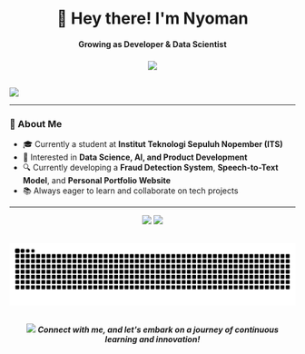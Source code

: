 <div id="header" align="center">
  <h1> 
    👋 Hey there! I'm Nyoman
  </h1>
  <h4 align="center">
    Growing as Developer & Data Scientist
  </h4>
</div>

<div align="center">
  <a href="https://u8views.com/github/nyomr"><img align="center" src="https://u8views.com/api/v1/github/profiles/99974514/views/day-week-month-total-count.svg"></a>
</div>

##
<img align="center" src="https://user-images.githubusercontent.com/22107794/139580686-887df369-edb8-4bc8-b607-4fbf6d7e4866.gif">

---

### 🚀 About Me  
- 🎓 Currently a student at **Institut Teknologi Sepuluh Nopember (ITS)**
- 🤖 Interested in **Data Science, AI, and Product Development**
- 🔍 Currently developing a **Fraud Detection System**, **Speech-to-Text Model**, and **Personal Portfolio Website**
- 📚 Always eager to learn and collaborate on tech projects

---

<div id="content" align="center">
  <a href="https://github.com/nyomr"><img height="193px" src="https://github-readme-streak-stats.herokuapp.com/?user=nyomr&theme=gotham&hide_border=false)" /></a>
  <a href="https://github.com/nyomr"><img height="193px" src="https://github-readme-stats.vercel.app/api/top-langs/?username=nyomr&theme=gotham&show_icons=true&hide_border=false&layout=compact" /></a>
</div>
<div id="content-2" align="center">
  
</div>

##
![Snake animation](https://raw.githubusercontent.com/nyomr/nyomr/output/github-contribution-grid-snake-dark.svg)

##
<div id="footer" align="center">
<img src="https://user-images.githubusercontent.com/74038190/216120981-b9507c36-0e04-4469-8e27-c99271b45ba5.png" width="15"> <em><b>Connect with me, and let's embark on a journey of continuous learning and innovation!</b></em>
</div>
